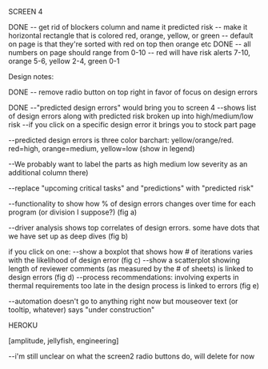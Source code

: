 
SCREEN 4

DONE -- get rid of blockers column and name it predicted risk
-- make it horizontal rectangle that is colored red, orange, yellow, or green
-- default on page is that they're sorted with red on top then orange etc
DONE -- all numbers on page should range from 0-10
-- red will have risk alerts 7-10, orange 5-6, yellow 2-4, green 0-1

Design notes:

DONE -- remove radio button on top right in favor of focus on design errors

DONE --"predicted design errors" would bring you to screen 4
  --shows list of design errors along with predicted risk broken up into high/medium/low risk
  --if you click on a specific design error it brings you to stock part page

--predicted design errors is three color barchart: yellow/orange/red. red=high, orange=medium, yellow=low (show in legend)

--We probably want to label the parts as high medium low severity as an additional column there)

--replace "upcoming critical tasks" and "predictions" with "predicted risk"

--functionality to show how % of design errors changes over time for each program
(or division I suppose?) (fig a)

--driver analysis shows top correlates of design errors. some have dots that we have set up as deep dives (fig b)
  
  if you click on one:
  --show a boxplot that shows how # of iterations varies with the likelihood of design error (fig c)
  --show a scatterplot showing length of reviewer comments (as measured by the # of sheets) is linked to design errors (fig d)
  --process recommendations: involving experts in thermal requirements too late in the design process is linked to errors (fig e)

--automation doesn't go to anything right now but mouseover text (or tooltip, whatever) says "under construction"

HEROKU

[amplitude, jellyfish, engineering]

--i'm still unclear on what the screen2 radio buttons do, will delete for now
